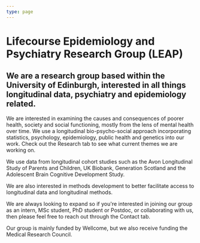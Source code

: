```yaml
---
type: page
---
```


# Lifecourse Epidemiology and Psychiatry Research Group (LEAP)

## We are a research group based within the University of Edinburgh, interested in all things longitudinal data, psychiatry and epidemiology related. 

We are interested in examining the causes and consequences of poorer health, society and social functioning, mostly from the lens of mental health over time. We use a longitudinal bio-psycho-social approach incorporating statistics, psychology, epidemiology, public health and genetics into our work. Check out the Research tab to see what current themes we are working on. 

We use data from longitudinal cohort studies such as the Avon Longitudinal Study of Parents and Children, UK Biobank, Generation Scotland and the Adolescent Brain Cognitive Development Study. 

We are also interested in methods development to better facilitate access to longitudinal data and longitudinal methods.

We are always looking to expand so if you're interested in joining our group as an intern, MSc student, PhD student or Postdoc, or collaborating with us, then please feel free to reach out through the Contact tab.  

Our group is mainly funded by Wellcome, but we also receive funding the Medical Research Council. 

